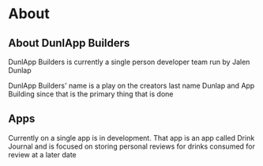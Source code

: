 # About

## About DunlApp Builders

DunlApp Builders is currently a single person developer team run by Jalen Dunlap

DunlApp Builders' name is a play on the creators last name Dunlap and App Building since that is the primary thing that is done

## Apps

Currently on a single app is in development. That app is an app called Drink Journal and is focused on storing personal reviews for drinks consumed for review at a later date
